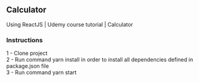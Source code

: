 ## Calculator

Using ReactJS | Udemy course tutorial | Calculator

### Instructions

1 - Clone project<br />
2 - Run command yarn install in order to install all dependencies defined in package.json file<br />
3 - Run command yarn start

